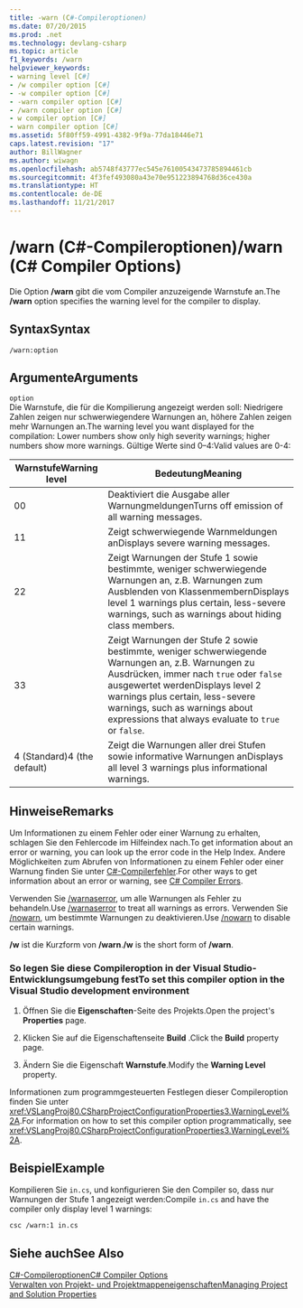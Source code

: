 ```yaml
---
title: -warn (C#-Compileroptionen)
ms.date: 07/20/2015
ms.prod: .net
ms.technology: devlang-csharp
ms.topic: article
f1_keywords: /warn
helpviewer_keywords:
- warning level [C#]
- /w compiler option [C#]
- -w compiler option [C#]
- -warn compiler option [C#]
- /warn compiler option [C#]
- w compiler option [C#]
- warn compiler option [C#]
ms.assetid: 5f80ff59-4991-4382-9f9a-77da18446e71
caps.latest.revision: "17"
author: BillWagner
ms.author: wiwagn
ms.openlocfilehash: ab5748f43777ec545e76100543473785894461cb
ms.sourcegitcommit: 4f3fef493080a43e70e951223894768d36ce430a
ms.translationtype: HT
ms.contentlocale: de-DE
ms.lasthandoff: 11/21/2017
---
```

# <a name="warn-c-compiler-options"></a><span data-ttu-id="68746-102">/warn (C#-Compileroptionen)</span><span class="sxs-lookup"><span data-stu-id="68746-102">/warn (C# Compiler Options)</span></span>
<span data-ttu-id="68746-103">Die Option **/warn** gibt die vom Compiler anzuzeigende Warnstufe an.</span><span class="sxs-lookup"><span data-stu-id="68746-103">The **/warn** option specifies the warning level for the compiler to display.</span></span>  
  
## <a name="syntax"></a><span data-ttu-id="68746-104">Syntax</span><span class="sxs-lookup"><span data-stu-id="68746-104">Syntax</span></span>  
  
```console  
/warn:option  
```  
  
## <a name="arguments"></a><span data-ttu-id="68746-105">Argumente</span><span class="sxs-lookup"><span data-stu-id="68746-105">Arguments</span></span>  
 `option`  
 <span data-ttu-id="68746-106">Die Warnstufe, die für die Kompilierung angezeigt werden soll: Niedrigere Zahlen zeigen nur schwerwiegendere Warnungen an, höhere Zahlen zeigen mehr Warnungen an.</span><span class="sxs-lookup"><span data-stu-id="68746-106">The warning level you want displayed for the compilation: Lower numbers show only high severity warnings; higher numbers show more warnings.</span></span> <span data-ttu-id="68746-107">Gültige Werte sind 0–4:</span><span class="sxs-lookup"><span data-stu-id="68746-107">Valid values are 0-4:</span></span>  
  
|<span data-ttu-id="68746-108">Warnstufe</span><span class="sxs-lookup"><span data-stu-id="68746-108">Warning level</span></span>|<span data-ttu-id="68746-109">Bedeutung</span><span class="sxs-lookup"><span data-stu-id="68746-109">Meaning</span></span>|  
|-------------------|-------------|  
|<span data-ttu-id="68746-110">0</span><span class="sxs-lookup"><span data-stu-id="68746-110">0</span></span>|<span data-ttu-id="68746-111">Deaktiviert die Ausgabe aller Warnungmeldungen</span><span class="sxs-lookup"><span data-stu-id="68746-111">Turns off emission of all warning messages.</span></span>|  
|<span data-ttu-id="68746-112">1</span><span class="sxs-lookup"><span data-stu-id="68746-112">1</span></span>|<span data-ttu-id="68746-113">Zeigt schwerwiegende Warnmeldungen an</span><span class="sxs-lookup"><span data-stu-id="68746-113">Displays severe warning messages.</span></span>|  
|<span data-ttu-id="68746-114">2</span><span class="sxs-lookup"><span data-stu-id="68746-114">2</span></span>|<span data-ttu-id="68746-115">Zeigt Warnungen der Stufe 1 sowie bestimmte, weniger schwerwiegende Warnungen an, z.B. Warnungen zum Ausblenden von Klassenmembern</span><span class="sxs-lookup"><span data-stu-id="68746-115">Displays level 1 warnings plus certain, less-severe warnings, such as warnings about hiding class members.</span></span>|  
|<span data-ttu-id="68746-116">3</span><span class="sxs-lookup"><span data-stu-id="68746-116">3</span></span>|<span data-ttu-id="68746-117">Zeigt Warnungen der Stufe 2 sowie bestimmte, weniger schwerwiegende Warnungen an, z.B. Warnungen zu Ausdrücken, immer nach `true` oder `false` ausgewertet werden</span><span class="sxs-lookup"><span data-stu-id="68746-117">Displays level 2 warnings plus certain, less-severe warnings, such as warnings about expressions that always evaluate to `true` or `false`.</span></span>|  
|<span data-ttu-id="68746-118">4 (Standard)</span><span class="sxs-lookup"><span data-stu-id="68746-118">4 (the default)</span></span>|<span data-ttu-id="68746-119">Zeigt die Warnungen aller drei Stufen sowie informative Warnungen an</span><span class="sxs-lookup"><span data-stu-id="68746-119">Displays all level 3 warnings plus informational warnings.</span></span>|  
  
## <a name="remarks"></a><span data-ttu-id="68746-120">Hinweise</span><span class="sxs-lookup"><span data-stu-id="68746-120">Remarks</span></span>  
 <span data-ttu-id="68746-121">Um Informationen zu einem Fehler oder einer Warnung zu erhalten, schlagen Sie den Fehlercode im Hilfeindex nach.</span><span class="sxs-lookup"><span data-stu-id="68746-121">To get information about an error or warning, you can look up the error code in the Help Index.</span></span> <span data-ttu-id="68746-122">Andere Möglichkeiten zum Abrufen von Informationen zu einem Fehler oder einer Warnung finden Sie unter [C#-Compilerfehler](../../../csharp/language-reference/compiler-messages/index.md).</span><span class="sxs-lookup"><span data-stu-id="68746-122">For other ways to get information about an error or warning, see [C# Compiler Errors](../../../csharp/language-reference/compiler-messages/index.md).</span></span>  
  
 <span data-ttu-id="68746-123">Verwenden Sie [/warnaserror](../../../csharp/language-reference/compiler-options/warnaserror-compiler-option.md), um alle Warnungen als Fehler zu behandeln.</span><span class="sxs-lookup"><span data-stu-id="68746-123">Use [/warnaserror](../../../csharp/language-reference/compiler-options/warnaserror-compiler-option.md) to treat all warnings as errors.</span></span> <span data-ttu-id="68746-124">Verwenden Sie [/nowarn](../../../csharp/language-reference/compiler-options/nowarn-compiler-option.md), um bestimmte Warnungen zu deaktivieren.</span><span class="sxs-lookup"><span data-stu-id="68746-124">Use [/nowarn](../../../csharp/language-reference/compiler-options/nowarn-compiler-option.md) to disable certain warnings.</span></span>  
  
 <span data-ttu-id="68746-125">**/w** ist die Kurzform von **/warn**.</span><span class="sxs-lookup"><span data-stu-id="68746-125">**/w** is the short form of **/warn**.</span></span>  
  
### <a name="to-set-this-compiler-option-in-the-visual-studio-development-environment"></a><span data-ttu-id="68746-126">So legen Sie diese Compileroption in der Visual Studio-Entwicklungsumgebung fest</span><span class="sxs-lookup"><span data-stu-id="68746-126">To set this compiler option in the Visual Studio development environment</span></span>  
  
1.  <span data-ttu-id="68746-127">Öffnen Sie die **Eigenschaften**-Seite des Projekts.</span><span class="sxs-lookup"><span data-stu-id="68746-127">Open the project's **Properties** page.</span></span>  
  
2.  <span data-ttu-id="68746-128">Klicken Sie auf die Eigenschaftenseite **Build** .</span><span class="sxs-lookup"><span data-stu-id="68746-128">Click the **Build** property page.</span></span>  
  
3.  <span data-ttu-id="68746-129">Ändern Sie die Eigenschaft **Warnstufe**.</span><span class="sxs-lookup"><span data-stu-id="68746-129">Modify the **Warning Level** property.</span></span>  
  
 <span data-ttu-id="68746-130">Informationen zum programmgesteuerten Festlegen dieser Compileroption finden Sie unter <xref:VSLangProj80.CSharpProjectConfigurationProperties3.WarningLevel%2A>.</span><span class="sxs-lookup"><span data-stu-id="68746-130">For information on how to set this compiler option programmatically, see <xref:VSLangProj80.CSharpProjectConfigurationProperties3.WarningLevel%2A>.</span></span>  
  
## <a name="example"></a><span data-ttu-id="68746-131">Beispiel</span><span class="sxs-lookup"><span data-stu-id="68746-131">Example</span></span>  
 <span data-ttu-id="68746-132">Kompilieren Sie `in.cs`, und konfigurieren Sie den Compiler so, dass nur Warnungen der Stufe 1 angezeigt werden:</span><span class="sxs-lookup"><span data-stu-id="68746-132">Compile `in.cs` and have the compiler only display level 1 warnings:</span></span>  
  
```console  
csc /warn:1 in.cs  
```  
  
## <a name="see-also"></a><span data-ttu-id="68746-133">Siehe auch</span><span class="sxs-lookup"><span data-stu-id="68746-133">See Also</span></span>  
 [<span data-ttu-id="68746-134">C#-Compileroptionen</span><span class="sxs-lookup"><span data-stu-id="68746-134">C# Compiler Options</span></span>](../../../csharp/language-reference/compiler-options/index.md)  
 [<span data-ttu-id="68746-135">Verwalten von Projekt- und Projektmappeneigenschaften</span><span class="sxs-lookup"><span data-stu-id="68746-135">Managing Project and Solution Properties</span></span>](/visualstudio/ide/managing-project-and-solution-properties)

